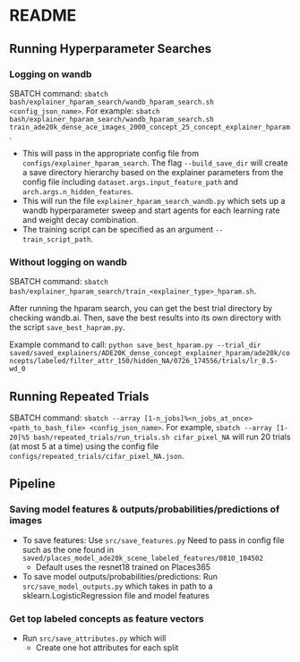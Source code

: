 # README

## Running Hyperparameter Searches

### Logging on wandb
SBATCH command: `sbatch bash/explainer_hparam_search/wandb_hparam_search.sh <config_json_name>`. For example: `sbatch bash/explainer_hparam_search/wandb_hparam_search.sh train_ade20k_dense_ace_images_2000_concept_25_concept_explainer_hparam`. 
* This will pass in the appropriate config file from `configs/explainer_hparam_search`. The flag `--build_save_dir` will create a save directory hierarchy based on the explainer parameters from the config file including `dataset.args.input_feature_path` and `arch.args.n_hidden_features`.
* This will run the file `explainer_hparam_search_wandb.py` which sets up a wandb hyperparameter sweep and start agents for each learning rate and weight decay combination.
* The training script can be specified as an argument `--train_script_path`.

### Without logging on wandb
SBATCH command: `sbatch bash/explainer_hparam_search/train_<explainer_type>_hparam.sh`.

After running the hparam search, you can get the best trial directory by checking wandb.ai. Then, save the best results into its own directory with the script `save_best_hapram.py`. 

Example command to call: `python save_best_hparam.py --trial_dir saved/saved_explainers/ADE20K_dense_concept_explainer_hparam/ade20k/concepts/labeled/filter_attr_150/hidden_NA/0726_174556/trials/lr_0.5-wd_0`

## Running Repeated Trials
SBATCH command: `sbatch --array [1-n_jobs]%<n_jobs_at_once> <path_to_bash_file> <config_json_name>`. For example, `sbatch --array [1-20]%5 bash/repeated_trials/run_trials.sh cifar_pixel_NA` will run 20 trials (at most 5 at a time) using the config file `configs/repeated_trials/cifar_pixel_NA.json`. 

## Pipeline

### Saving model features & outputs/probabilities/predictions of images
* To save features: Use `src/save_features.py` Need to pass in config file such as the one found in `saved/places_model_ade20k_scene_labeled_features/0810_104502`
    * Default uses the resnet18 trained on Places365
* To save model outputs/probabilities/predictions: Run `src/save_model_outputs.py` which takes in path to a sklearn.LogisticRegression file and model features

### Get top labeled concepts as feature vectors
* Run `src/save_attributes.py` which will
    * Create one hot attributes for each split
